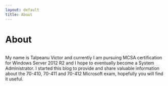 ```yaml
---
layout: default
title: About
---
```


<div class="post">
	<h1 class="pageTitle">About</h1>
	<img src="{{ '/assets/img/me.jpg' | prepend: site.baseurl }}" alt=""> 
	<p class="intro">My name is Talpeanu Victor and  currently I am pursuing MCSA certification for Windows Server 2012 R2 and I hope to eventually become a System Administrator. I started this blog to provide and share valuable information about the 70-410, 70-411 and 70-412 Microsoft exam, hopefully you will find it useful.</p>